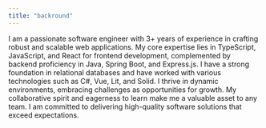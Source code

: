 ```yaml
---
title: "backround"
---
```


I am a passionate software engineer with 3+ years of experience
in crafting robust and scalable web applications. My core
expertise lies in TypeScript, JavaScript, and React for frontend
development, complemented by backend proficiency in Java, Spring
Boot, and Express.js. I have a strong foundation in relational
databases and have worked with various technologies such as C#,
Vue, Lit, and Solid. I thrive in dynamic environments, embracing
challenges as opportunities for growth. My collaborative spirit
and eagerness to learn make me a valuable asset to any team. I
am committed to delivering high-quality software solutions that
exceed expectations.